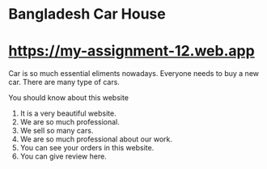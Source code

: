 # Bangladesh Car House

# https://my-assignment-12.web.app

Car is so much essential eliments nowadays. Everyone needs to buy a new car. There are many type of cars.

You should know about this website

1. It is a very beautiful website.
2.  We are so much professional.
3. We sell so many cars.
4. We are so much professional about our work.
5. You can see your orders in this website.
6. You can give review here.

